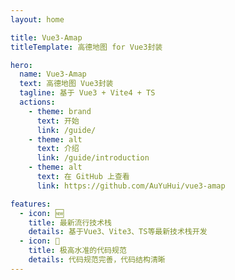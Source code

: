 ```yaml
---
layout: home

title: Vue3-Amap
titleTemplate: 高德地图 for Vue3封装

hero:
  name: Vue3-Amap
  text: 高德地图 Vue3封装
  tagline: 基于 Vue3 + Vite4 + TS
  actions:
    - theme: brand
      text: 开始
      link: /guide/
    - theme: alt
      text: 介绍
      link: /guide/introduction
    - theme: alt
      text: 在 GitHub 上查看
      link: https://github.com/AuYuHui/vue3-amap

features:
  - icon: 🆕
    title: 最新流行技术栈
    details: 基于Vue3、Vite3、TS等最新技术栈开发
  - icon: 🦋
    title: 极高水准的代码规范
    details: 代码规范完善，代码结构清晰
---
```

